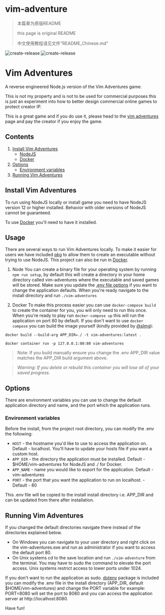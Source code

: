 # vim-adventure

> 本篇章为原版README
>
> this page is original README
>
> 中文使用教程请见文件"README_Chinese.md"

![create-release](https://github.com/09wattry/vim-adventures/workflows/create-release/badge.svg)
![create-release](https://github.com/09wattry/vim-adventures/workflows/publish-binaries/badge.svg)

# Vim Adventures

A reverse engineered Node.js version of the Vim Adventures game.

This is not my property and is not to be used for commercial purposes this is just an experiment into how to better design commercial online games to protect creator IP.

This is a great game and if you do use it, please head to the [vim adventures](https://vim-adventures.com) page and pay the creator if you enjoy the game.

## Contents

1. [Install Vim Adventures](#install)
   * [NodeJS](#node)
   * [Docker](#docker)
2. [Options](#options)
   * [Environment variables](#environment)
3. [Running Vim Adventures](#run)

## <span id="install">Install Vim Adventures</span>

To run using NodeJS locally or install game you need to have NodeJS version 12 or higher installed. Behavior with older versions of NodeJS cannot be guaranteed.

To use [Docker](https://docs.docker.com/get-docker/) you'll need to have it installed.

## Usage

There are several ways to run Vim Adventures locally. To make it easier for users we have included [pkg](https://github.com/zeit/pkg) to allow them to create an executable without trying to use NodeJS. This project can also be run in [Docker](#docker).

1. <span id="node">Node</span>
   You can create a binary file for your operating system by running ```npm run setup```, by default this will create a directory in your home directory called vim-adventures where the executable and saved games will be stored. Make sure you update the [.env file options](#environment) if you want to change the application defaults. When you're ready navigate to the install directory and run ```./vim-adventures```

2. <span id="docker">Docker</span>
   To make this process easier you can use ```docker-compose build``` to create the container for you, you will only need to run this once. When you're ready to play run ```docker-compose up``` this will run the application on port 80 by default. If you don't want to use ```docker compose``` you can build the image yourself (kindly provided by [@slmg](https://github.com/slmg)):

```docker build --build-arg APP_DIR=./ -t vim-adventures:latest .```

```docker container run -p 127.0.0.1:80:80 vim-adventures```

> Note: If you build manually ensure you change the .env APP_DIR value matches the APP_DIR build argument above.

> *Warning: If you delete or rebuild this container you will lose all of your saved progress.*


## <span id="options">Options</span>

There are environment variables you can use to change the default application directory and name, and the port which the application runs.

### <span id="environment">Environment variables</span>

Before the install, from the project root directory, you can modify the .env the following:

* ```HOST``` - the hostname you'd like to use to access the application on. Default - localhost. You'll have to update your hosts file if you want a custom host.
* ```APP_DIR``` - the directory the application must be installed. Default - $HOME/vim-adventures for NodeJS and ./ for Docker.
* ```APP_NAME``` - name you would like to export for the application. Default - vim-adventures
* ```PORT``` - the port that you want the application to run on localhost. - Default - 80

This .env file will be copied to the install install directory i.e. APP_DIR and can be updated from there after installation.

## <span id="run">Running Vim Adventures</span>

If you changed the default directories navigate there instead of the directories explained below.

* On Windows you can navigate to your user directory and right click on the vim-adventures.exe and run as administrator if you want to access the default port 80.
* On Unix systems cd to the save location and run ```./vim-adventure``` from the terminal. You may have to sudo the command to elevate the port access. Unix systems restrict access to lower ports under 1024.

If you don't want to run the application as sudo. [dotenv](https://github.com/motdotla/dotenv#readme) package is included you can modify the .env file in the install directory (APP_DIR, default $HOME/vim-adventures) and change the PORT variable for example: PORT=8080 will set the port to 8080 and you can access the application server at http://localhost:8080.

Have fun!
